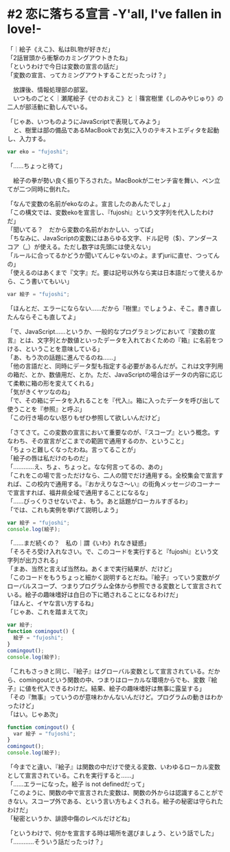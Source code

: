 # #2 恋に落ちる宣言 -Y'all, I've fallen in love!-

「｜絵子《えこ》、私はBL物が好きだ」  
「2話冒頭から衝撃のカミングアウトきたね」  
「というわけで今日は変数の宣言の話だ」  
「変数の宣言、ってカミングアウトすることだったっけ？」

　放課後、情報処理部の部室。  
　いつものごとく｜瀬尾絵子《せのおえこ》と｜篠宮樹里《しのみやじゅり》の二人が部活動に勤しんでいる。

「じゃあ、いつものようにJavaScriptで表現してみよう」  
　と、樹里は部の備品であるMacBookでお気に入りのテキストエディタを起動し、入力する。

```js
var eko = "fujoshi";
```

「……ちょっと待て」

　絵子の拳が勢い良く振り下ろされた。MacBookが二センチ宙を舞い、ペン立てが二つ同時に倒れた。

「なんで変数の名前がekoなのよ。宣言したのあんたでしょ」  
「この構文では、変数ekoを宣言し、『fujoshi』という文字列を代入したわけだ」  
「聞いてる？　だから変数の名前がおかしい、ってば」  
「ちなみに、JavaScriptの変数にはあらゆる文字、ドル記号（$）、アンダースコア（_）が使える。ただし数字は先頭には使えない」  
「ルールに合ってるかどうか聞いてんじゃないのよ。まずjuriに直せ、つってんの」  
「使えるのはあくまで『文字』だ。要は記号以外なら実は日本語だって使えるから、こう書いてもいい」

```js
var 絵子 = "fujoshi";
```

「ほんとだ、エラーにならない……だから『樹里』でしょうよ、そこ。書き直したんならそこも直してよ」

「で、JavaScript……というか、一般的なプログラミングにおいて『変数の宣言』とは、文字列とか数値といったデータを入れておくための『箱』に名前をつける、ということを意味している」  
「あ、もう次の話題に進んでるのね……」  
「他の言語だと、同時にデータ型も指定する必要があるんだが。これは文字列用の箱だ、とか、数値用だ、とか。ただ、JavaScriptの場合はデータの内容に応じて柔軟に箱の形を変えてくれる」  
「気がきくヤツなのね」  
「で、その箱にデータを入れることを『代入』。箱に入ったデータを呼び出して使うことを『参照』と呼ぶ」  
「この行き場のない怒りもぜひ参照して欲しいんだけど」

「さてさて。この変数の宣言において重要なのが、『スコープ』という概念。すなわち、その宣言がどこまでの範囲で通用するのか、ということ」  
「ちょっと難しくなったわね。言ってることが」  
「絵子の唇は私だけのものだ」  
「…………え、ちょ、ちょっと。なな何言ってるの、あの」  
「これをこの場で言っただけなら、二人の間でだけ通用する。全校集会で宣言すれば、この校内で通用する。『おかえりなさ〜い』の街角メッセージのコーナーで宣言すれば、福井県全域で通用することになるな」  
「……びっくりさせないでよ、もう。あと話題がローカルすぎるわ」  
「では、これも実例を挙げて説明しよう」

```js
var 絵子 = "fujoshi";
console.log(絵子);
```

「……まだ続くの？　私の｜謂《いわ》れなき疑惑」  
「そろそろ受け入れなさい。で、このコードを実行すると『fujoshi』という文字列が出力される」  
「まあ、当然と言えば当然ね。あくまで実行結果が、だけど」  
「このコードをもうちょっと細かく説明するとだね。『絵子』っていう変数がグローバルスコープ、つまりプログラム全体から参照できる変数として宣言されている。絵子の趣味嗜好は白日の下に晒されることになるわけだ」  
「ほんと、イヤな言い方するね」  
「じゃあ、これを踏まえて次」

```js
var 絵子;
function comingout() {
  絵子 = "fujoshi";
}
comingout();
console.log(絵子);
```

「これもさっきと同じ、『絵子』はグローバル変数として宣言されている。だから、comingoutという関数の中、つまりはローカルな環境からでも、変数『絵子』に値を代入できるわけだ。結果、絵子の趣味嗜好は無事に露呈する」  
「その『無事』っていうのが意味わかんないんだけど。プログラムの動きはわかったけど」  
「はい。じゃあ次」

```js
function comingout() {
  var 絵子 = "fujoshi";
}
comingout();
console.log(絵子);
```

「今までと違い、『絵子』は関数の中だけで使える変数、いわゆるローカル変数として宣言されている。これを実行すると……」  
「……エラーになった。絵子 is not definedだって」  
「このように、関数の中で宣言された変数は、関数の外からは認識することができない。スコープ外である、という言い方もよくされる。絵子の秘密は守られたわけだ」  
「秘密というか、誹謗中傷のレベルだけどね」

「というわけで、何かを宣言する時は場所を選びましょう、という話でした」  
「…………そういう話だったっけ？」